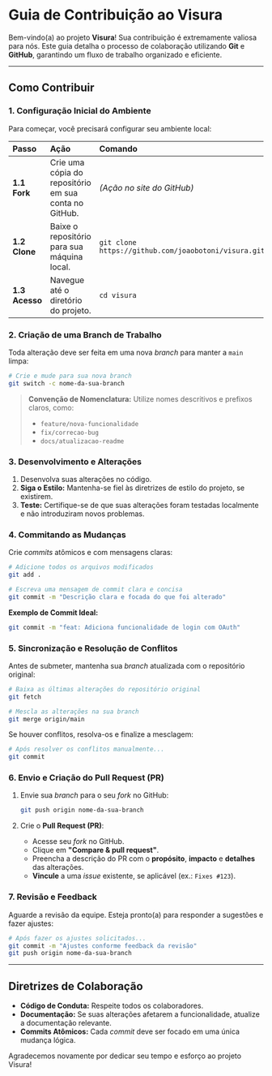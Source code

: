 # Guia de Contribuição ao Visura

Bem-vindo(a) ao projeto **Visura**! Sua contribuição é extremamente valiosa para nós. Este guia detalha o processo de colaboração utilizando **Git** e **GitHub**, garantindo um fluxo de trabalho organizado e eficiente.

---

## Como Contribuir

### 1. Configuração Inicial do Ambiente

Para começar, você precisará configurar seu ambiente local:

| Passo | Ação | Comando |
| :--- | :--- | :--- |
| **1.1 Fork** | Crie uma cópia do repositório em sua conta no GitHub. | *(Ação no site do GitHub)* |
| **1.2 Clone** | Baixe o repositório para sua máquina local. | `git clone https://github.com/joaobotoni/visura.git` |
| **1.3 Acesso** | Navegue até o diretório do projeto. | `cd visura` |

### 2. Criação de uma Branch de Trabalho

Toda alteração deve ser feita em uma nova *branch* para manter a `main` limpa:

```bash
# Crie e mude para sua nova branch
git switch -c nome-da-sua-branch
```

> **Convenção de Nomenclatura:** Utilize nomes descritivos e prefixos claros, como:
> - `feature/nova-funcionalidade`
> - `fix/correcao-bug`
> - `docs/atualizacao-readme`

### 3. Desenvolvimento e Alterações

1.  Desenvolva suas alterações no código.
2.  **Siga o Estilo:** Mantenha-se fiel às diretrizes de estilo do projeto, se existirem.
3.  **Teste:** Certifique-se de que suas alterações foram testadas localmente e não introduziram novos problemas.

### 4. Commitando as Mudanças

Crie *commits* atômicos e com mensagens claras:

```bash
# Adicione todos os arquivos modificados
git add .

# Escreva uma mensagem de commit clara e concisa
git commit -m "Descrição clara e focada do que foi alterado"
```

**Exemplo de Commit Ideal:**
```bash
git commit -m "feat: Adiciona funcionalidade de login com OAuth"
```

### 5. Sincronização e Resolução de Conflitos

Antes de submeter, mantenha sua *branch* atualizada com o repositório original:

```bash
# Baixa as últimas alterações do repositório original
git fetch 

# Mescla as alterações na sua branch
git merge origin/main
```

Se houver conflitos, resolva-os e finalize a mesclagem:
```bash
# Após resolver os conflitos manualmente...
git commit
```

### 6. Envio e Criação do Pull Request (PR)

1.  Envie sua *branch* para o seu *fork* no GitHub:
    ```bash
    git push origin nome-da-sua-branch
    ```

2.  Crie o **Pull Request (PR)**:
    *   Acesse seu *fork* no GitHub.
    *   Clique em **"Compare & pull request"**.
    *   Preencha a descrição do PR com o **propósito**, **impacto** e **detalhes** das alterações.
    *   **Vincule** a uma *issue* existente, se aplicável (ex.: `Fixes #123`).

### 7. Revisão e Feedback

Aguarde a revisão da equipe. Esteja pronto(a) para responder a sugestões e fazer ajustes:

```bash
# Após fazer os ajustes solicitados...
git commit -m "Ajustes conforme feedback da revisão"
git push origin nome-da-sua-branch
```

---

## Diretrizes de Colaboração

*   **Código de Conduta:** Respeite todos os colaboradores.
*   **Documentação:** Se suas alterações afetarem a funcionalidade, atualize a documentação relevante.
*   **Commits Atômicos:** Cada *commit* deve ser focado em uma única mudança lógica.

Agradecemos novamente por dedicar seu tempo e esforço ao projeto Visura!



